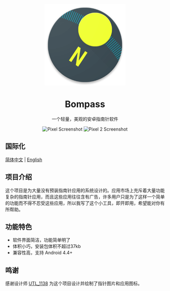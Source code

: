 <div align="center">
    <img src="bompsss/app/src/main/res/drawable-xhdpi/icon.png" alt="Bompass Logo" width="256" />
    <h1>Bompass</h1>
</div>
<p align="center">
  一个轻量，美观的安卓指南针软件
</p>
<p align="center">
    <img src="https://user-images.githubusercontent.com/31174612/152642902-f9d90dc3-8f28-4f4d-bb0c-4124aeaa9a10.png" alt="Pixel Screenshot" height="512" />
    <img src="https://user-images.githubusercontent.com/31174612/152642981-d6e3e45b-c1b9-4fd9-8eae-e3a2f1d9c52c.png" alt="Pixel 2 Screenshot" height="512" />


</p>

## 国际化

[简体中文](README.zh-Hans.md) | [English](README.md) 

## 项目介绍

这个项目是为大量没有预装指南针应用的系统设计的。应用市场上充斥着大量功能复杂的指南针应用，而且这些应用往往含有广告，许多用户只是为了这样一个简单的功能而不得不忍受这些应用，所以我写了这个小工具，即开即用，希望能对你有所帮助。

## 功能特色

* 软件界面简洁，功能简单明了
* 体积小巧，安装包体积不超过37kb
* 兼容性高，支持 Android 4.4+

## 鸣谢

感谢设计师 [UTL_1138](https://github.com/967018) 为这个项目设计并绘制了指针图片和应用图标。


